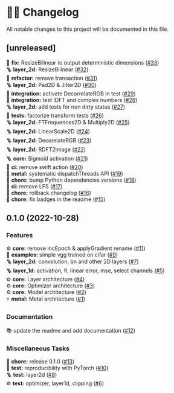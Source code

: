# 👨‍💻 Changelog

All notable changes to this project will be documented in this file.

## [unreleased]

🐛 **fix:** ResizeBilinear to output deterministic dimensions ([#33](https://github.com/owkin/MAKit/pull/33))\
🪜 **layer_2d:** ResizeBilinear ([#32](https://github.com/owkin/MAKit/pull/32))\
🔨 **refactor:** remove transaction ([#31](https://github.com/owkin/MAKit/pull/31))\
🪜 **layer_2d:** Pad2D & Jitter2D ([#30](https://github.com/owkin/MAKit/pull/30))\
🚨 **integration:** activate DecorrelateRGB in test ([#29](https://github.com/owkin/MAKit/pull/29))\
🚨 **integration:** test IDFT and complex numbers ([#28](https://github.com/owkin/MAKit/pull/28))\
🪜 **layer_2d:** add tests for non dirty status ([#27](https://github.com/owkin/MAKit/pull/27))\
🔨 **tests:** factorize transform tests ([#26](https://github.com/owkin/MAKit/pull/26))\
🪜 **layer_2d:** FTFrequences2D & Multiply2D ([#25](https://github.com/owkin/MAKit/pull/25))\
🪜 **layer_2d:** LinearScale2D ([#24](https://github.com/owkin/MAKit/pull/24))\
🪜 **layer_2d:** DecorelateRGB ([#23](https://github.com/owkin/MAKit/pull/23))\
🪜 **layer_2d:** RDFT2Image ([#22](https://github.com/owkin/MAKit/pull/22))\
🪜 **core:** Sigmoid activation ([#21](https://github.com/owkin/MAKit/pull/21))\
👷 **ci:** remove swift action ([#20](https://github.com/owkin/MAKit/pull/20))\
🚀 **metal:** systematic dispatchThreads API ([#19](https://github.com/owkin/MAKit/pull/19))\
🔧 **chore:** bump Python dependencies versions ([#18](https://github.com/owkin/MAKit/pull/18))\
👷 **ci:** remove LFS ([#17](https://github.com/owkin/MAKit/pull/17))\
🔧 **chore:** rollback changelog ([#16](https://github.com/owkin/MAKit/pull/16))\
🔧 **chore:** fix badges in the readme ([#15](https://github.com/owkin/MAKit/pull/15))

## 0.1.0 (2022-10-28)

### Features

⚙️ **core:** remove incEpoch & applyGradient rename ([#11](https://github.com/owkin/MAKit/pull/11))\
🚀 **examples:** simple vgg trained on cifar ([#9](https://github.com/owkin/MAKit/pull/9))\
🪜 **layer_2d:** convolution, bn and other 2D layers ([#7](https://github.com/owkin/MAKit/pull/7))\
🪜 **layer_1d:** activation, fl, linear error, mse, select channels ([#5](https://github.com/owkin/MAKit/pull/5))\
⚙️ **core:** Layer architecture ([#4](https://github.com/owkin/MAKit/pull/4))\
⚙️ **core:** Optimizer architecture ([#3](https://github.com/owkin/MAKit/pull/3))\
⚙️ **core:** Model architecture ([#2](https://github.com/owkin/MAKit/pull/2))\
⚡️ **metal:** Metal architecture ([#1](https://github.com/owkin/MAKit/pull/1))

### Documentation

📚 update the readme and add documentation ([#12](https://github.com/owkin/MAKit/pull/12))

### Miscellaneous Tasks

🔧 **chore:** release 0.1.0 ([#13](https://github.com/owkin/MAKit/pull/13))\
🚀 **test:** reproducibility with PyTorch ([#10](https://github.com/owkin/MAKit/pull/10))\
🪜 **test:** layer2d ([#8](https://github.com/owkin/MAKit/pull/8))\
⚙️ **test:** optimizer, layer1d, clipping ([#6](https://github.com/owkin/MAKit/pull/6))
